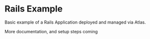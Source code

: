 Rails Example
=============

Basic example of a Rails Application deployed and managed via Atlas.

More documentation, and setup steps coming
